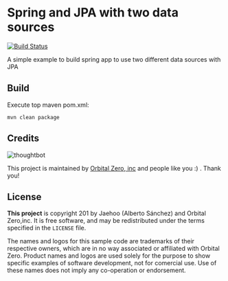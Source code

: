 Spring and JPA with two data sources 
=============

[![Build Status](https://travis-ci.org/jaehoo/oz-ex-mvn-jee-packaging.png?branch=master)](https://travis-ci.org/jaehoo/oz-ex-jasper-reports)

A simple example to build spring app to use two different data sources with JPA

Build
-----------

Execute top maven pom.xml:

    mvn clean package

Credits
-------

![thoughtbot](https://lh6.googleusercontent.com/-gXFiyKSSZ4E/UewkL6Eez8I/AAAAAAAADpg/Phifd0oafkc/s288/OZ%2520logo.png)

This project is maintained by [Orbital Zero, inc](http://www.orbitalzero.com/community)
and people like you :) . Thank you!

License
-------

**This project** is copyright 201 by Jaehoo (Alberto Sánchez) and Orbital Zero,inc. It is free software, and may be redistributed under the terms specified in the `LICENSE` file.

The names and logos for this sample code are trademarks of their respective owners, which are in no way associated or affiliated with Orbital Zero. 
Product names and logos are used solely for the purpose to show specific examples of software development, not for comercial use. Use of these names does not imply any co-operation or endorsement. 